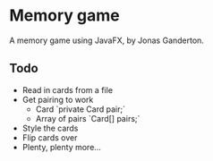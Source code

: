 # Memory game
A memory game using JavaFX, by Jonas Ganderton.

## Todo
<ul>
    <li>Read in cards from a file</li>
    <li>Get pairing to work
        <ul>
            <li>Card `private Card pair;`</li>
            <li>Array of pairs `Card[] pairs;`</li>
        </ul>
    </li>
    <li>Style the cards</li>
    <li>Flip cards over</li>
    <li>Plenty, plenty more...</li>
</ul>